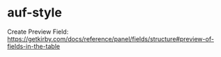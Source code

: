 # auf-style

Create Preview Field:
https://getkirby.com/docs/reference/panel/fields/structure#preview-of-fields-in-the-table